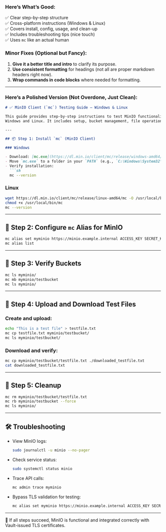 ### Here’s What’s Good:

✅ Clear step-by-step structure  
✅ Cross-platform instructions (Windows & Linux)  
✅ Covers install, config, usage, and clean-up  
✅ Includes troubleshooting tips (nice touch)  
✅ Uses `mc` like an actual human

### Minor Fixes (Optional but Fancy):

1. **Give it a better title and intro** to clarify its purpose.
2. **Use consistent formatting** for headings (not all are proper markdown headers right now).
3. **Wrap commands in code blocks** where needed for formatting.

---

### Here’s a Polished Version (Not Overdone, Just Clean):

```markdown
# ✅ MinIO Client (`mc`) Testing Guide – Windows & Linux

This guide provides step-by-step instructions to test MinIO functionality using the `mc` (MinIO Client) tool on both
Windows and Linux. It includes setup, bucket management, file operations, and troubleshooting.

---

## 📦 Step 1: Install `mc` (MinIO Client)

### Windows

- Download: [mc.exe](https://dl.min.io/client/mc/release/windows-amd64/mc.exe)
- Move `mc.exe` to a folder in your `PATH` (e.g., `C:\Windows\System32\`)
- Verify installation:
  ```sh
  mc --version
  ```

### Linux

```sh
wget https://dl.min.io/client/mc/release/linux-amd64/mc -O /usr/local/bin/mc
chmod +x /usr/local/bin/mc
mc --version
```

---

## 🔗 Step 2: Configure `mc` Alias for MinIO

```sh
mc alias set myminio https://minio.example.internal ACCESS_KEY SECRET_KEY
mc alias list
```

---

## 📂 Step 3: Verify Buckets

```sh
mc ls myminio/
mc mb myminio/testbucket
mc ls myminio/
```

---

## 📁 Step 4: Upload and Download Test Files

### Create and upload:

```sh
echo "This is a test file" > testfile.txt
mc cp testfile.txt myminio/testbucket/
mc ls myminio/testbucket/
```

### Download and verify:

```sh
mc cp myminio/testbucket/testfile.txt ./downloaded_testfile.txt
cat downloaded_testfile.txt
```

---

## 🧹 Step 5: Cleanup

```sh
mc rm myminio/testbucket/testfile.txt
mc rb myminio/testbucket --force
mc ls myminio/
```

---

## 🛠️ Troubleshooting

- View MinIO logs:
  ```sh
  sudo journalctl -u minio --no-pager
  ```

- Check service status:
  ```sh
  sudo systemctl status minio
  ```

- Trace API calls:
  ```sh
  mc admin trace myminio
  ```

- Bypass TLS validation for testing:
  ```sh
  mc alias set myminio https://minio.example.internal ACCESS_KEY SECRET_KEY --insecure
  ```

---

🎉 If all steps succeed, MinIO is functional and integrated correctly with Vault-issued TLS certificates.